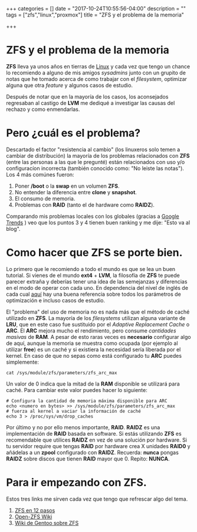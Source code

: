 +++
categories = []
date = "2017-10-24T10:55:56-04:00"
description = ""
tags = ["zfs","linux","proxmox"]
title = "ZFS y el problema de la memoria"

+++

# ZFS y el problema de la memoria

**ZFS** lleva ya unos años en tierras de [Linux](http://www.open-zfs.org/) y cada
vez que tengo un chance lo recomiendo a alguno de mis amigos *sysadmins* junto
con un grupito de notas que he tomado acerca de como trabajar con el
*filesystem*, optimizar alguna que otra *feature* y algunos casos de estudio.

Después de notar que en la mayoría de los casos, los aconsejados regresaban al
castigo de **LVM** me dediqué a investigar las causas del rechazo y como
enmendarlas.

# Pero ¿cuál es el problema?

Descartado el factor "resistencia al cambio" (los linuxeros solo temen a cambiar
de distribución) la mayoría de los problemas relacionados con **ZFS** (entre las
personas a las que le pregunté) están relacionados con uso y/o configuracíon
incorrecta (también conocido como: "No leiste las notas"). Los 4 más comúnes
fueron:

1. Poner **/boot** o la **swap** en un volumen **ZFS**.
2. No entender la diferencia entre **clone** y **snapshot**.
3. El consumo de memoria.
4. Problemas con **RAID** (tanto el de hardware como **RAIDZ**).

Comparando mis problemas locales con los globales (gracias a [Google
Trends](http://trends.google.com ) ) veo que los puntos 3 y 4 tienen buen
ranking y me dije: "Esto va al blog".


# Como hacer que ZFS se porte bien.

Lo primero que le recomiendo a todo el mundo es que se lea un buen tutorial. Si
vienes de el mundo **ext4** + **LVM**, la filosofía de **ZFS** te puede parecer
extraña y deberías tener una idea de las semejanzas y diferencias en el modo de
operar con cada uno. En dependencia del nivel de inglés de cada cual
[aquí](http://www.open-zfs.org/wiki/Performance_tuning ) hay una buena
referencia sobre todos los parámetros de optimización e incluso casos de
estudio.

El "problema" del uso de memoria no es nada más que el método de caché utilizado
en **ZFS**. La mayoría de los *filesystems* utilizan alguna variante de **LRU**, que
en este caso fue sustituido por el *Adaptive Replacement Cache* o **ARC**. El
**ARC** mejora mucho el rendimiento, pero consume *cantidades masivas* de **RAM**. A
pesar de esto raras veces es **necesario** configurar algo de aquí, aunque la
memoria se muestra como ocupada (por ejemplo al utilizar **free**) es un caché y
si existiera la necesidad sería liberada por el kernel. En caso de que no sepas
como está configurado tu **ARC** puedes simplemente:

```
cat /sys/module/zfs/parameters/zfs_arc_max
```

Un valor de 0 indica que la mitad de la **RAM** disponible se utilizará para
caché. Para cambiar este valor puedes hacer lo siguiente:

```
# Configura la cantidad de memoria máxima disponible para ARC
echo <numero en bytes> >> /sys/module/zfs/parameters/zfs_arc_max
# fuerza al kernel a vaciar la información de caché
echo 3 > /proc/sys/vm/drop_caches
```

Por último y no por ello menos importante, **RAID**. **RAIDZ** es una implementación
de **RAID** basada en software. Si estás utilizando **ZFS** es recomendable que
utilices **RAIDZ** en vez de una solución por hardware. Si tu servidor require que
tengas **RAID** por hardware crea X unidades **RAID0** y añádelas a un **zpool**
configurado con **RAIDZ**. Recuerda: **nunca** pongas **RAIDZ** sobre discos que
tienen **RAID** mayor que 0. Repito: **NUNCA**.


# Para ir empezando con ZFS.

Estos tres links me sirven cada vez que tengo que refrescar algo del tema.

1. [ZFS en 12 pasos](http://jjmora.es/zfs_aprendiendo_zfs_en_12_pasos/ )
2. [Open-ZFS Wiki](http://www.open-zfs.org/wiki/Main_Page )
3. [Wiki de Gentoo sobre ZFS](https://wiki.gentoo.org/wiki/ZFS )
